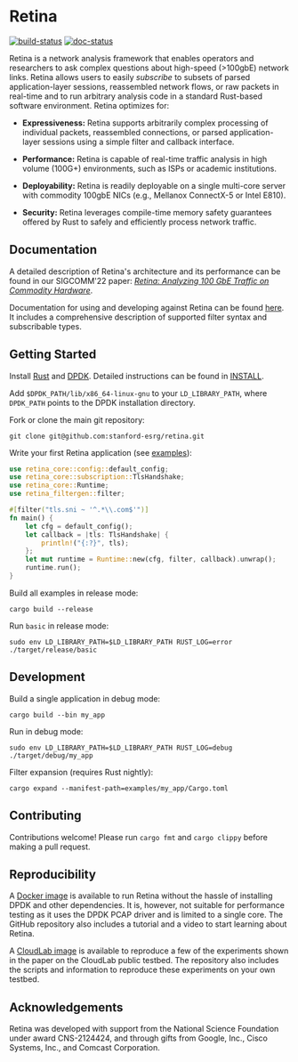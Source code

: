 # Retina

[![build-status](https://github.com/stanford-esrg/retina/actions/workflows/ci.yml/badge.svg)](https://github.com/stanford-esrg/retina/actions)
[![doc-status](https://github.com/stanford-esrg/retina/actions/workflows/rustdoc.yml/badge.svg)](https://stanford-esrg.github.io/retina/retina_core)

Retina is a network analysis framework that enables operators and researchers
to ask complex questions about high-speed (>100gbE) network links. Retina
allows users to easily *subscribe* to subsets of parsed application-layer
sessions, reassembled network flows, or raw packets in real-time and to run
arbitrary analysis code in a standard Rust-based software environment. Retina
optimizes for:

- **Expressiveness:** Retina supports arbitrarily complex processing of
  individual packets, reassembled connections, or parsed application-layer
  sessions using a simple filter and callback interface.

- **Performance:** Retina is capable of real-time traffic analysis in high
  volume (100G+) environments, such as ISPs or academic institutions.

- **Deployability:** Retina is readily deployable on a single multi-core server
  with commodity 100gbE NICs (e.g., Mellanox ConnectX-5 or Intel E810).

- **Security:** Retina leverages compile-time memory safety guarantees offered
  by Rust to safely and efficiently process network traffic.

## Documentation

A detailed description of Retina's architecture and its performance can be
found in our SIGCOMM'22 paper: *[Retina: Analyzing 100 GbE Traffic on Commodity
Hardware](https://thegwan.github.io/files/retina.pdf)*.

Documentation for using and developing against Retina can be found
[here](https://stanford-esrg.github.io/retina/retina_core/). It includes a
comprehensive description of supported filter syntax and subscribable types.


## Getting Started

Install [Rust](https://www.rust-lang.org/tools/install) and
[DPDK](http://core.dpdk.org/download/). Detailed instructions can be found in
[INSTALL](INSTALL.md).

Add `$DPDK_PATH/lib/x86_64-linux-gnu` to your `LD_LIBRARY_PATH`, where `DPDK_PATH` points to the DPDK installation directory.

Fork or clone the main git repository:

`git clone git@github.com:stanford-esrg/retina.git`

Write your first Retina application (see [examples](https://github.com/stanford-esrg/retina/tree/main/examples)):
```rust
use retina_core::config::default_config;
use retina_core::subscription::TlsHandshake;
use retina_core::Runtime;
use retina_filtergen::filter;

#[filter("tls.sni ~ '^.*\\.com$'")]
fn main() {
    let cfg = default_config();
    let callback = |tls: TlsHandshake| {
        println!("{:?}", tls);
    };
    let mut runtime = Runtime::new(cfg, filter, callback).unwrap();
    runtime.run();
}
```

Build all examples in release mode:

`cargo build --release`

Run `basic` in release mode:

`sudo env LD_LIBRARY_PATH=$LD_LIBRARY_PATH RUST_LOG=error ./target/release/basic`

## Development

Build a single application in debug mode:

`cargo build --bin my_app`

Run in debug mode:

`sudo env LD_LIBRARY_PATH=$LD_LIBRARY_PATH RUST_LOG=debug ./target/debug/my_app`

Filter expansion (requires Rust nightly):

`cargo expand --manifest-path=examples/my_app/Cargo.toml`

## Contributing

Contributions welcome! Please run `cargo fmt` and `cargo clippy` before making a pull request.

## Reproducibility

A [Docker image](https://github.com/tbarbette/retina-docker) is available to run Retina without the hassle of installing DPDK and other dependencies. It is, however, not suitable for performance testing as it uses the DPDK PCAP driver and is limited to a single core. The GitHub repository also includes a tutorial and a video to start learning about Retina.

A [CloudLab image](https://github.com/tbarbette/retina-expe) is available to reproduce a few of the experiments shown in the paper on the CloudLab public testbed. The repository also includes the scripts and information to reproduce these experiments on your own testbed.

## Acknowledgements

Retina was developed with support from the National Science Foundation under
award CNS-2124424, and through gifts from Google, Inc., Cisco Systems, Inc.,
and Comcast Corporation.

